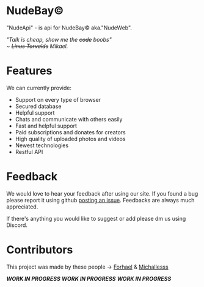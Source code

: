 # NudeBay&copy;
"NudeApi" - is api for NudeBay&copy; aka."NudeWeb".

*"Talk is cheap, show me the ~~code~~ boobs"<br>
~ ~~Linus Torvalds~~ Mikael.*


# Features
We can currently provide:

- Support on every type of browser
- Secured database
- Helpful support 
- Chats and communicate with others easily
- Fast and helpful support 
- Paid subscriptions and donates for creators
- High quality of uploaded photos and videos
- Newest technologies
- Restful API


# Feedback
We would love to hear your feedback after using our site. If you found a bug please report it using github [posting an issue](https://github.com/Michallesss/NudeBay/issues).
Feedbacks are always much appreciated.

If there's anything you would like to suggest or add please dm us using Discord.

# Contributors
This project was made by these people -> [Forhael](https://github.com/Forhael) & [Michallesss](https://github.com/Michallesss)

***WORK IN PROGRESS***
***WORK IN PROGRESS***
***WORK IN PROGRESS***
